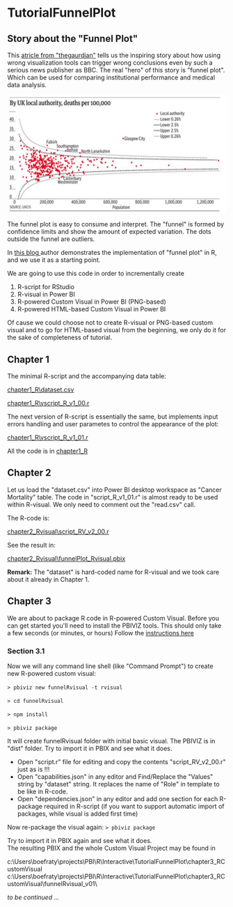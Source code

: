 # TutorialFunnelPlot
## Story about the "Funnel Plot"

This [atricle from "thegaurdian"](https://www.theguardian.com/commentisfree/2011/oct/28/bad-science-diy-data-analysis) tells us the inspiring story about how using wrong visualization tools can 
trigger wrong conclusions even by such a serious news publisher as BBC. The real "hero" of this story is "funnel plot". 
Which can be used for comparing institutional performance and medical data analysis.  

![funnel plot image](fp.JPG)

The funnel plot is easy to consume and interpret. The "funnel" is formed by confidence limits and show the amount of expected variation. 
The dots outside the funnel are outliers.

In [this blog ](https://onlinejournalismblog.com/2011/10/31/power-tools-for-aspiring-data-journalists-funnel-plots-in-r/) author demonstrates the implementation of "funnel plot" in R, and we use it as a starting point.  


We are going to use this code in order to incrementally create 
1.	R-script for RStudio
1.	R-visual in Power BI
1.	R-powered Custom Visual in Power BI (PNG-based)
1.	R-powered HTML-based Custom Visual in Power BI

Of cause we could choose not to create R-visual or PNG-based custom visual and to go for HTML-based visual from the beginning, we only do it for the sake of completeness of tutorial.


## Chapter 1

The minimal R-script and the accompanying data table: 

[chapter1_R\dataset.csv](chapter1_R/dataset.csv)

[chapter1_R\vscript_R_v1_00.r](chapter1_R/script_R_v1_00.r)

The next version of R-script is essentially the same, but implements input errors handling and user parametes to control the appearance of the plot: 

[chapter1_R\vscript_R_v1_01.r](chapter1_R/script_R_v1_01.r)

All the code is in [chapter1_R](chapter1_R)


## Chapter 2

Let us load the "dataset.csv" into Power BI desktop workspace as "Cancer Mortality" table. 
The code in "script_R_v1_01.r" is almost ready to be used within R-visual. 
We only need to comment out the "read.csv" call.

The R-code is: 

[chapter2_Rvisual\script_RV_v2_00.r](chapter2_Rvisual/script_RV_v2_00.r)

See the result in: 

[chapter2_Rvisual\funnelPlot_Rvisual.pbix](chapter2_Rvisual/funnelPlot_Rvisual.pbix)


__Remark:__ The "dataset" is hard-coded name for R-visual and we took care about it already in Chapter 1. 


## Chapter 3

We are about to package R code in R-powered Custom Visual. 
Before you can get started you'll need to install the PBIVIZ tools. This should only take a few seconds (or minutes, or hours)
Follow the [instructions here](https://github.com/Microsoft/PowerBI-visuals/blob/master/tools/README.md#installation)

### Section 3.1

Now we will any command line shell (like "Command Prompt") to create new R-powered custom visual:

`> pbiviz new funnelRvisual -t rvisual`

`> cd funnelRvisual`

`> npm install `

`> pbiviz package`


It will create funnelRvisual folder with initial basic visual. 
The PBIVIZ is in "dist" folder. Try to import it in PBIX and see what it does.   

* Open "script.r" file for editing and copy the contents "script_RV_v2_00.r"  just as is !!!
* Open "capabilities.json" in any editor and Find/Replace the "Values" string by "dataset" string. It replaces the name of "Role" in template to be like in R-code. 
* Open "dependencies.json" in any editor and add one section for each R-package required in R-script (if you want to support automatic import of packages, while visual is added first time)

Now re-package the visual again: 
`> pbiviz package`

Try to import it in PBIX again and see what it does.  
The resulting PBIX and the whole Custom Visual Project may be found in  

c:\Users\boefraty\projects\PBI\R\Interactive\TutorialFunnelPlot\chapter3_RCustomVisual\
c:\Users\boefraty\projects\PBI\R\Interactive\TutorialFunnelPlot\chapter3_RCustomVisual\funnelRvisual_v01\

_to be continued ..._

